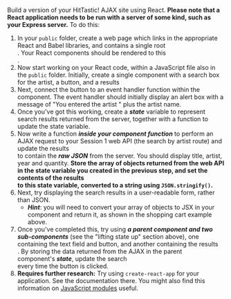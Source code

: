 Build a version of your HitTastic! AJAX site using React. **Please note that a React application needs to be run with a server of some kind, such as your Express server.** To do this:

1. In your `public` folder, create a web page which links in the appropriate React and Babel libraries, and contains a single root <div>. Your React components should be rendered to this <div>.
2. Now start working on your React code, within a JavaScript file also in the `public` folder. Initially, create a single component with a search box for the artist, a button, and a results <div>
3. Next, connect the button to an event handler function within the component. The event handler should initially display an alert box with a message of "You entered the artist " plus the artist name.
4. Once you've got this working, create a ***state*** variable to represent search results returned from the server, together with a function to update the state variable.
5. Now write a function ***inside your component function*** to perform an AJAX request to your Session 1 web API (the search by artist route) and update the results <div> to contain the ***raw JSON*** from the server. You should display title, artist, year and quantity. **Store the array of objects returned from the web API in the state variable you created in the previous step, and set the contents of the results <div> to this state variable, converted to a string using `JSON.stringify()`.**
6. Next, try displaying the search results in a user-readable form, rather than JSON.
    - ***Hint***: you will need to convert your array of objects to JSX in your component and return it, as shown in the shopping cart example above.
7. Once you've completed this, try using ***a parent component and two sub-components*** (see the "lifting state up" section above), one containing the text field and button, and another containing the results <div>. By storing the data returned from the AJAX in the parent component's ***state***, update the search <div> every time the button is clicked.
8. **Requires further research:** Try using `create-react-app` for your application. See the documentation there. You might also find this information on [JavaScript modules](https://nwcourses.github.io/COM620/week4.html) useful.